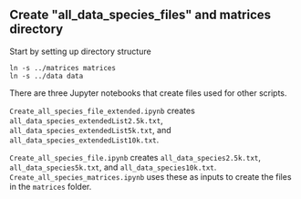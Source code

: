 ## Create "all_data_species_files" and matrices directory

Start by setting up directory structure
```
ln -s ../matrices matrices
ln -s ../data data
```

There are three Jupyter notebooks that create files used for other scripts.

`Create_all_species_file_extended.ipynb` creates `all_data_species_extendedList2.5k.txt`, `all_data_species_extendedList5k.txt`, and `all_data_species_extendedList10k.txt`.

`Create_all_species_file.ipynb` creates `all_data_species2.5k.txt`, `all_data_species5k.txt`, and `all_data_species10k.txt`. `Create_all_species_matrices.ipynb` uses these as inputs to create the files in the `matrices` folder.
